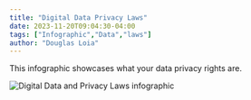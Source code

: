 ```yaml
---
title: "Digital Data Privacy Laws"
date: 2023-11-20T09:04:30-04:00
tags: ["Infographic","Data","laws"]
author: "Douglas Loia"
---
```


This infographic showcases what your data privacy rights are.

![Digital Data and Privacy Laws infographic](/DouglasInfo.jpg)
